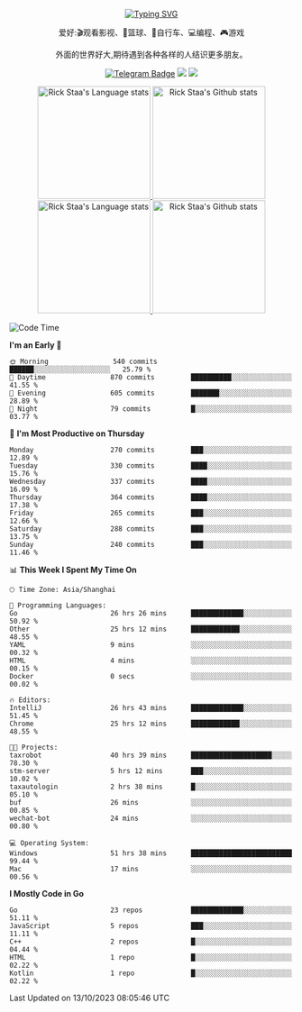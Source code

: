 <div align="center"> 

[![Typing SVG](https://readme-typing-svg.herokuapp.com?size=25&duration=2500&color=eeeeee&vCenter=true&width=200&height=40&lines=Hi+there+%F0%9F%91%8B%F0%9F%8F%BB;I'm+DanBai)](https://git.io/typing-svg)

爱好:🎬观看影视、🏀篮球、🚴自行车、💻编程、🎮游戏

外面的世界好大,期待遇到各种各样的人结识更多朋友。

[![Telegram Badge](https://img.shields.io/badge/-Telegram-blue?style=flat&logo=Telegram&logoColor=white)](https://t.me/danbai9420) 
[![](https://img.shields.io/badge/-Blog-brightgreen?style=flat&logo=Blogger&logoColor=white)](https://p00q.cn)
[![](https://img.shields.io/badge/-Email-red?style=flat&logo=Mail.Ru&logoColor=white)](mailto:danbai@88.com)
</div>

<!-- Light Mode -->
<div align="center"> 
<a href="https://github.com/anuraghazra/github-readme-stats#gh-light-mode-only">
<img height=200 src="https://github-readme-stats.vercel.app/api/top-langs/?username=danbai225&layout=compact&langs_count=10&hide_border=1&role=OWNER,COLLABORATOR#gh-light-mode-only" alt="Rick Staa's Language stats" />
</a>
<a href="https://github.com/anuraghazra/github-readme-stats#gh-light-mode-only">
<img height=200 src="https://github-readme-stats.vercel.app/api?username=danbai225&show_icons=true&count_private=true&line_height=28&hide_border=1&include_all_commits=true&card_width=450&role=OWNER,COLLABORATOR&exclude_repo=github-readme-stats#gh-light-mode-only" alt="Rick Staa's Github stats" />
</a>
</div>

<!-- Dark Mode -->
<div align="center"> 
<a href="https://github.com/anuraghazra/github-readme-stats#gh-dark-mode-only">
<img height=200 src="https://github-readme-stats.vercel.app/api/top-langs/?username=danbai225&layout=compact&langs_count=10&hide_border=1&role=OWNER,COLLABORATOR&theme=github_dark#gh-dark-mode-only" alt="Rick Staa's Language stats" />
</a>
<a href="https://github.com/anuraghazra/github-readme-stats#gh-dark-mode-only">
<img height=200 src="https://github-readme-stats.vercel.app/api?username=danbai225&show_icons=true&count_private=true&line_height=28&hide_border=1&include_all_commits=true&card_width=450&role=OWNER,COLLABORATOR&exclude_repo=github-readme-stats&theme=github_dark#gh-dark-mode-only" alt="Rick Staa's Github stats" />
</a>
</div>

<!--START_SECTION:waka-->
![Code Time](http://img.shields.io/badge/Code%20Time-1%2C263%20hrs%2030%20mins-blue)

**I'm an Early 🐤** 

```text
🌞 Morning                540 commits         ██████░░░░░░░░░░░░░░░░░░░   25.79 % 
🌆 Daytime                870 commits         ██████████░░░░░░░░░░░░░░░   41.55 % 
🌃 Evening                605 commits         ███████░░░░░░░░░░░░░░░░░░   28.89 % 
🌙 Night                  79 commits          █░░░░░░░░░░░░░░░░░░░░░░░░   03.77 % 
```
📅 **I'm Most Productive on Thursday** 

```text
Monday                   270 commits         ███░░░░░░░░░░░░░░░░░░░░░░   12.89 % 
Tuesday                  330 commits         ████░░░░░░░░░░░░░░░░░░░░░   15.76 % 
Wednesday                337 commits         ████░░░░░░░░░░░░░░░░░░░░░   16.09 % 
Thursday                 364 commits         ████░░░░░░░░░░░░░░░░░░░░░   17.38 % 
Friday                   265 commits         ███░░░░░░░░░░░░░░░░░░░░░░   12.66 % 
Saturday                 288 commits         ███░░░░░░░░░░░░░░░░░░░░░░   13.75 % 
Sunday                   240 commits         ███░░░░░░░░░░░░░░░░░░░░░░   11.46 % 
```


📊 **This Week I Spent My Time On** 

```text
🕑︎ Time Zone: Asia/Shanghai

💬 Programming Languages: 
Go                       26 hrs 26 mins      █████████████░░░░░░░░░░░░   50.92 % 
Other                    25 hrs 12 mins      ████████████░░░░░░░░░░░░░   48.55 % 
YAML                     9 mins              ░░░░░░░░░░░░░░░░░░░░░░░░░   00.32 % 
HTML                     4 mins              ░░░░░░░░░░░░░░░░░░░░░░░░░   00.15 % 
Docker                   0 secs              ░░░░░░░░░░░░░░░░░░░░░░░░░   00.02 % 

🔥 Editors: 
IntelliJ                 26 hrs 43 mins      █████████████░░░░░░░░░░░░   51.45 % 
Chrome                   25 hrs 12 mins      ████████████░░░░░░░░░░░░░   48.55 % 

🐱‍💻 Projects: 
taxrobot                 40 hrs 39 mins      ████████████████████░░░░░   78.30 % 
stm-server               5 hrs 12 mins       ███░░░░░░░░░░░░░░░░░░░░░░   10.02 % 
taxautologin             2 hrs 38 mins       █░░░░░░░░░░░░░░░░░░░░░░░░   05.10 % 
buf                      26 mins             ░░░░░░░░░░░░░░░░░░░░░░░░░   00.85 % 
wechat-bot               24 mins             ░░░░░░░░░░░░░░░░░░░░░░░░░   00.80 % 

💻 Operating System: 
Windows                  51 hrs 38 mins      █████████████████████████   99.44 % 
Mac                      17 mins             ░░░░░░░░░░░░░░░░░░░░░░░░░   00.56 % 
```

**I Mostly Code in Go** 

```text
Go                       23 repos            █████████████░░░░░░░░░░░░   51.11 % 
JavaScript               5 repos             ███░░░░░░░░░░░░░░░░░░░░░░   11.11 % 
C++                      2 repos             █░░░░░░░░░░░░░░░░░░░░░░░░   04.44 % 
HTML                     1 repo              █░░░░░░░░░░░░░░░░░░░░░░░░   02.22 % 
Kotlin                   1 repo              █░░░░░░░░░░░░░░░░░░░░░░░░   02.22 % 
```




 Last Updated on 13/10/2023 08:05:46 UTC
<!--END_SECTION:waka-->
